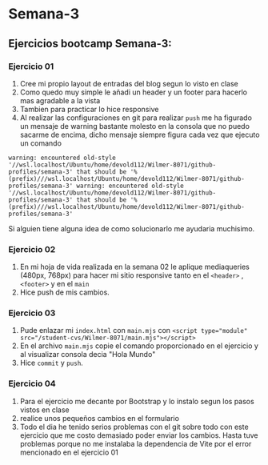 # Semana-3

## Ejercicios bootcamp Semana-3:

### Ejercicio 01 

1) Cree mi propio layout de entradas del blog segun lo visto en clase
2) Como quedo muy simple le añadi un header y un footer para hacerlo mas agradable a la vista
3) Tambien para practicar lo hice responsive  
4) Al realizar las configuraciones en git para realizar `push` me ha figurado un mensaje de warning bastante molesto en la consola que no puedo sacarme de encima, dicho mensaje siempre figura cada vez que ejecuto un comando 

`warning: encountered old-style '//wsl.localhost/Ubuntu/home/devold112/Wilmer-8071/github-profiles/semana-3' that should be '%(prefix)///wsl.localhost/Ubuntu/home/devold112/Wilmer-8071/github-profiles/semana-3'
warning: encountered old-style '//wsl.localhost/Ubuntu/home/devold112/Wilmer-8071/github-profiles/semana-3' that should be '%(prefix)///wsl.localhost/Ubuntu/home/devold112/Wilmer-8071/github-profiles/semana-3'`

Si alguien tiene alguna idea de como solucionarlo me ayudaria muchisimo.

### Ejercicio 02

1) En mi hoja de vida realizada en la semana 02 le aplique mediaqueries (480px, 768px) para hacer mi sitio responsive tanto en el `<header>` , `<footer>` y en el `main`
2) Hice push de mis cambios.

### Ejercicio 03

1) Pude enlazar mi `index.html` con `main.mjs` con `<script type="module" src="/student-cvs/Wilmer-8071/main.mjs"></script>`
2) En el archivo `main.mjs` copie el comando proporcionado en el ejercicio y al visualizar consola decia "Hola Mundo"
3) Hice `commit` y `push`.

### Ejercicio 04

1) Para el ejercicio me decante por Bootstrap y lo instalo segun los pasos vistos en clase
2) realice unos pequeños cambios en el formulario
3) Todo el dia he tenido serios problemas con el git sobre todo con este ejercicio que me costo demasiado poder enviar los cambios. Hasta tuve problemas porque no me instalaba la dependencia de Vite por el error mencionado en el ejercicio 01
